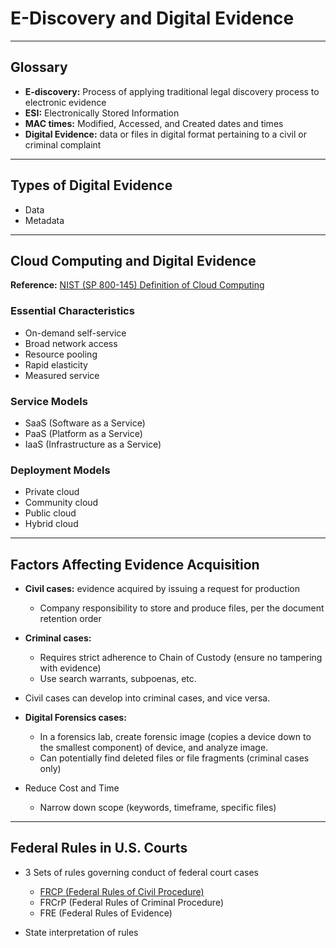 # E-Discovery and Digital Evidence

---


## Glossary

- **E-discovery:** Process of applying traditional legal discovery process to electronic evidence
- **ESI:** Electronically Stored Information
- **MAC times:** Modified, Accessed, and Created dates and times
- **Digital Evidence:** data or files in digital format pertaining to a civil or criminal complaint

---


## Types of Digital Evidence
- Data
- Metadata
---

## Cloud Computing and Digital Evidence
**Reference:** [NIST (SP 800-145) Definition of Cloud Computing](https://nvlpubs.nist.gov/nistpubs/legacy/sp/nistspecialpublication800-145.pdf)

### Essential Characteristics

- On-demand self-service
- Broad network access
- Resource pooling
- Rapid elasticity
- Measured service

### Service Models
- SaaS (Software as a Service)
- PaaS (Platform as a Service)
- IaaS (Infrastructure as a Service)


### Deployment Models
- Private cloud
- Community cloud
- Public cloud
- Hybrid cloud

---

## Factors Affecting Evidence Acquisition

- **Civil cases:** evidence acquired by issuing a request for production
    - Company responsibility to store and produce files, per the document retention order
- **Criminal cases:**
    - Requires strict adherence to Chain of Custody (ensure no tampering with evidence)
    - Use search warrants, subpoenas, etc.
- Civil cases can develop into criminal cases, and vice versa.


- **Digital Forensics cases:**
    - In a forensics lab, create forensic image (copies a device down to the smallest component) of device, and analyze image.
    - Can potentially find deleted files or file fragments (criminal cases only)


- Reduce Cost and Time
    - Narrow down scope (keywords, timeframe, specific files)

---

## Federal Rules in U.S. Courts

- 3 Sets of rules governing conduct of federal court cases
    - [FRCP (Federal Rules of Civil Procedure)](./FRCP-Rules.md)
    - FRCrP (Federal Rules of Criminal Procedure)
    - FRE (Federal Rules of Evidence)

- State interpretation of rules